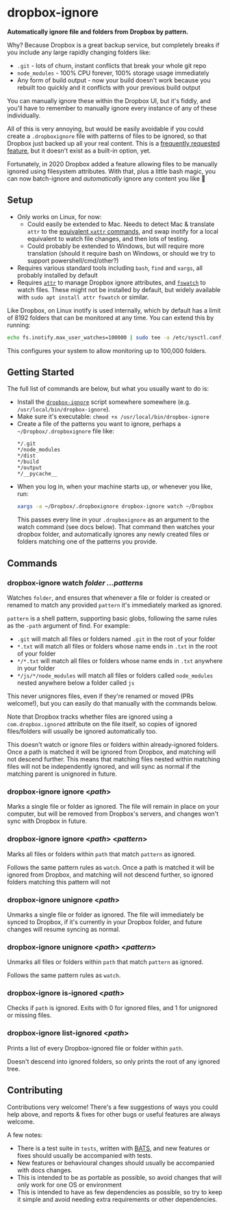 # dropbox-ignore

**Automatically ignore file and folders from Dropbox by pattern.**

Why? Because Dropbox is a great backup service, but completely breaks if you include any large rapidly changing folders like:

* `.git` - lots of churn, instant conflicts that break your whole git repo
* `node_modules` - 100% CPU forever, 100% storage usage immediately
* Any form of build output - now your build doesn't work because you rebuilt too quickly and it conflicts with your previous build output

You can manually ignore these within the Dropbox UI, but it's fiddly, and you'll have to remember to manually ignore every instance of any of these individually.

All of this is very annoying, but would be easily avoidable if you could create a `.dropboxignore` file with patterns of files to be ignored, so that Dropbox just backed up all your real content. This is a [frequently requested feature](https://www.dropboxforum.com/t5/Dropbox-ideas/Ignore-folder-without-selective-sync/idi-p/5926), but it doesn't exist as a built-in option, yet.

Fortunately, in 2020 Dropbox added a feature allowing files to be manually ignored using filesystem attributes. With that, plus a little bash magic, you can now batch-ignore and _automatically_ ignore any content you like :tada:

## Setup

* Only works on Linux, for now:
    * Could easily be extended to Mac. Needs to detect Mac & translate `attr` to the [equivalent `xattr` commands](https://help.dropbox.com/files-folders/restore-delete/ignored-files), and swap inotify for a local equivalent to watch file changes, and then lots of testing.
    * Could probably be extended to Windows, but will require more translation (should it require bash on Windows, or should we try to support powershell/cmd/other?)
* Requires various standard tools including `bash`, `find` and `xargs`, all probably installed by default
* Requires [`attr`](https://linux.die.net/man/5/attr) to manage Dropbox ignore attributes, and [`fswatch`](https://github.com/emcrisostomo/fswatch) to watch files. These might not be installed by default, but widely available with `sudo apt install attr fswatch` or similar.

Like Dropbox, on Linux inotify is used internally, which by default has a limit of 8192 folders that can be monitored at any time. You can extend this by running:

```bash
echo fs.inotify.max_user_watches=100000 | sudo tee -a /etc/sysctl.conf; sudo sysctl -p
```

This configures your system to allow monitoring up to 100,000 folders.

## Getting Started

The full list of commands are below, but what you usually want to do is:

* Install the [`dropbox-ignore`](dropbox-ignore) script somewhere somewhere (e.g. `/usr/local/bin/dropbox-ignore`).
* Make sure it's executable: `chmod +x /usr/local/bin/dropbox-ignore`
* Create a file of the patterns you want to ignore, perhaps a `~/Dropbox/.dropboxignore` file like:
    ```
    */.git
    */node_modules
    */dist
    */build
    */output
    */__pycache__
    ```
* When you log in, when your machine starts up, or whenever you like, run:
    ```bash
    xargs -a ~/Dropbox/.dropboxignore dropbox-ignore watch ~/Dropbox
    ```
    This passes every line in your `.dropboxignore` as an argument to the watch command (see docs below). That command then watches your dropbox folder, and automatically ignores any newly created files or folders matching one of the patterns you provide.

## Commands

### dropbox-ignore watch _folder_ _...patterns_

Watches `folder`, and ensures that whenever a file or folder is created or renamed to match any provided `pattern` it's immediately marked as ignored.

`pattern` is a shell pattern, supporting basic globs, following the same rules as the `-path` argument of find. For example:

* `.git` will match all files or folders named `.git` in the root of your folder
* `*.txt` will match all files or folders whose name ends in `.txt` in the root of your folder
* `*/*.txt` will match all files or folders whose name ends in `.txt` anywhere in your folder
* `*/js/*/node_modules` will match all files or folders called `node_modules` nested anywhere below a folder called `js`

This never unignores files, even if they're renamed or moved (PRs welcome!), but you can easily do that manually with the commands below.

Note that Dropbox tracks whether files are ignored using a `com.dropbox.ignored` attribute on the file itself, so copies of ignored files/folders will usually be ignored automatically too.

This doesn't watch or ignore files or folders within already-ignored folders. Once a path is matched it will be ignored from Dropbox, and matching will not descend further. This means that matching files nested within matching files will not be independently ignored, and will sync as normal if the matching parent is unignored in future.

### dropbox-ignore ignore <_path_>

Marks a single file or folder as ignored. The file will remain in place on your computer, but will be removed from Dropbox's servers, and changes won't sync with Dropbox in future.

### dropbox-ignore ignore <_path_> <_pattern_>

Marks all files or folders within `path` that match `pattern` as ignored.

Follows the same pattern rules as `watch`. Once a path is matched it will be ignored from Dropbox, and matching will not descend further, so ignored folders matching this pattern will not

### dropbox-ignore unignore <_path_>

Unmarks a single file or folder as ignored. The file will immediately be synced to Dropbox, if it's currently in your Dropbox folder, and future changes will resume syncing as normal.

### dropbox-ignore unignore <_path_> <_pattern_>

Unmarks all files or folders within `path` that match `pattern` as ignored.

Follows the same pattern rules as `watch`.

### dropbox-ignore is-ignored <_path_>

Checks if `path` is ignored. Exits with 0 for ignored files, and 1 for unignored or missing files.

### dropbox-ignore list-ignored <_path_>

Prints a list of every Dropbox-ignored file or folder within `path`.

Doesn't descend into ignored folders, so only prints the root of any ignored tree.

## Contributing

Contributions very welcome! There's a few suggestions of ways you could help above, and reports & fixes for other bugs or useful features are always welcome.

A few notes:
* There is a test suite in `tests`, written with [BATS](https://github.com/sstephenson/bats), and new features or fixes should usually be accompanied with tests.
* New features or behavioural changes should usually be accompanied with docs changes.
* This is intended to be as portable as possible, so avoid changes that will only work for one OS or environment
* This is intended to have as few dependencies as possible, so try to keep it simple and avoid needing extra requirements or other dependencies.
